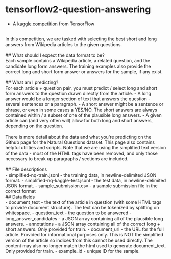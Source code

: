 # tensorflow2-question-answering
 - A [kaggle competition](https://www.kaggle.com/c/tensorflow2-question-answering/overview) from TensorFlow
<br>
In this competition, we are tasked with selecting the best short and long answers from Wikipedia articles to the given questions.<br>
<br>
## What should I expect the data format to be?<br>
Each sample contains a Wikipedia article, a related question, and the candidate long form answers. The training examples also provide the correct long and short form answer or answers for the sample, if any exist.<br>
<br>
## What am I predicting?<br>
For each article + question pair, you must predict / select long and short form answers to the question drawn directly from the article. - A long answer would be a longer section of text that answers the question - several sentences or a paragraph. - A short answer might be a sentence or phrase, or even in some cases a YES/NO. The short answers are always contained within / a subset of one of the plausible long answers. - A given article can (and very often will) allow for both long and short answers, depending on the question.<br>
<br>
There is more detail about the data and what you're predicting on the Github page for the Natural Questions dataset. This page also contains helpful utilities and scripts. Note that we are using the simplified text version of the data - most of the HTML tags have been removed, and only those necessary to break up paragraphs / sections are included.<br>
<br>
## File descriptions<br>
 - simplified-nq-train.jsonl - the training data, in newline-delimited JSON format.
 - simplified-nq-kaggle-test.jsonl - the test data, in newline-delimited JSON format.
 - sample_submission.csv - a sample submission file in the correct format
 <br>
## Data fields<br>
 - document_text - the text of the article in question (with some HTML tags to provide document structure). The text can be tokenized by splitting on whitespace.
 - question_text - the question to be answered
 - long_answer_candidates - a JSON array containing all of the plausible long answers.
 - annotations - a JSON array containing all of the correct long + short answers. Only provided for train.
 - document_url - the URL for the full article. Provided for informational purposes only. This is NOT the simplified version of the article so indices from this cannot be used directly. The content may also no longer match the html used to generate document_text. Only provided for train.
 - example_id - unique ID for the sample.
